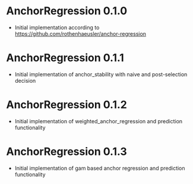 # AnchorRegression 0.1.0

* Initial implementation according to https://github.com/rothenhaeusler/anchor-regression

# AnchorRegression 0.1.1

* Initial implementation of anchor_stability with naive and post-selection decision

# AnchorRegression 0.1.2

* Initial implementation of weighted_anchor_regression and prediction functionality

# AnchorRegression 0.1.3

* Initial implementation of gam based anchor regression and prediction functionality

